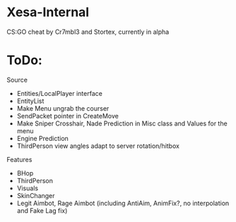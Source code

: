 # Xesa-Internal
CS:GO cheat by Cr7mbl3 and Stortex, currently in alpha

# ToDo:

Source
- Entities/LocalPlayer interface
- EntityList
- Make Menu ungrab the courser
- SendPacket pointer in CreateMove
- Make Sniper Crosshair, Nade Prediction in Misc class and Values for the menu
- Engine Prediction
- ThirdPerson view angles adapt to server rotation/hitbox

Features
- BHop 
- ThirdPerson
- Visuals
- SkinChanger
- Legit Aimbot, Rage Aimbot (including AntiAim, AnimFix?, no interpolation and Fake Lag fix)

